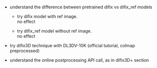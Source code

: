 - understand the difference between pretrained difix vs difix_ref models
  - try difix model with ref image.  
    no effect

  - try difix_ref model without ref image.  
    no effect

- try difix3D technique with DL3DV-10K (official tutorial, colmap preprocessed) 

- understand the online postprocessing API call, as in difix3D+ section